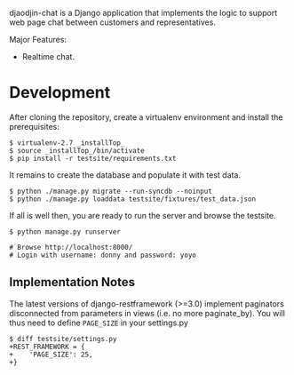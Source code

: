 djaodjin-chat is a Django application that implements the logic to support
web page chat between customers and representatives.

Major Features:

- Realtime chat.


Development
===========

After cloning the repository, create a virtualenv environment and install
the prerequisites:

    $ virtualenv-2.7 _installTop_
    $ source _installTop_/bin/activate
    $ pip install -r testsite/requirements.txt

It remains to create the database and populate it with test data.

    $ python ./manage.py migrate --run-syncdb --noinput
    $ python ./manage.py loaddata testsite/fixtures/test_data.json

If all is well then, you are ready to run the server and browse the testsite.

    $ python manage.py runserver

    # Browse http://localhost:8000/
    # Login with username: donny and password: yoyo


Implementation Notes
--------------------

The latest versions of django-restframework (>=3.0) implement paginators
disconnected from parameters in  views (i.e. no more paginate_by). You will
thus need to define ``PAGE_SIZE`` in your settings.py

    $ diff testsite/settings.py
    +REST_FRAMEWORK = {
    +    'PAGE_SIZE': 25,
    +}
